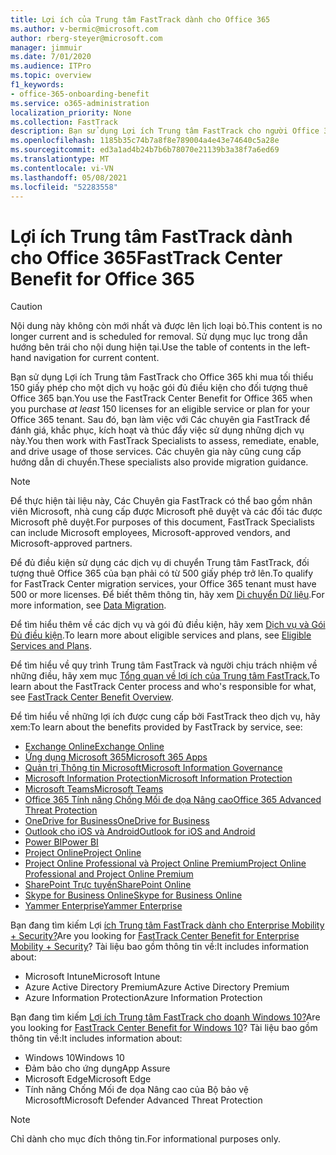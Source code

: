 ```yaml
---
title: Lợi ích của Trung tâm FastTrack dành cho Office 365
ms.author: v-bermic@microsoft.com
author: rberg-steyer@microsoft.com
manager: jimmuir
ms.date: 7/01/2020
ms.audience: ITPro
ms.topic: overview
f1_keywords:
- office-365-onboarding-benefit
ms.service: o365-administration
localization_priority: None
ms.collection: FastTrack
description: Bạn sử dụng Lợi ích Trung tâm FastTrack cho người Office 365 khi mua tối thiểu 150 giấy phép cho một dịch vụ hoặc gói đủ điều kiện cho đối tượng thuê Office 365 bạn. Sau đó, bạn làm việc với Các chuyên gia FastTrack để đánh giá, khắc phục, kích hoạt và thúc đẩy việc sử dụng những dịch vụ này. Các chuyên gia này cũng cung cấp hướng dẫn di chuyển.
ms.openlocfilehash: 1185b35c74b7a8f8e789004a4e43e74640c5a28e
ms.sourcegitcommit: ed3a1ad4b24b7b6b78070e21139b3a38f7a6ed69
ms.translationtype: MT
ms.contentlocale: vi-VN
ms.lasthandoff: 05/08/2021
ms.locfileid: "52283558"
---
```

# <a name="fasttrack-center-benefit-for-office-365"></a><span data-ttu-id="d5f26-105">Lợi ích Trung tâm FastTrack dành cho Office 365</span><span class="sxs-lookup"><span data-stu-id="d5f26-105">FastTrack Center Benefit for Office 365</span></span>

> [!CAUTION]
> <span data-ttu-id="d5f26-106">Nội dung này không còn mới nhất và được lên lịch loại bỏ.</span><span class="sxs-lookup"><span data-stu-id="d5f26-106">This content is no longer current and is scheduled for removal.</span></span> <span data-ttu-id="d5f26-107">Sử dụng mục lục trong dẫn hướng bên trái cho nội dung hiện tại.</span><span class="sxs-lookup"><span data-stu-id="d5f26-107">Use the table of contents in the left-hand navigation for current content.</span></span>

<span data-ttu-id="d5f26-108">Bạn sử dụng Lợi ích Trung tâm FastTrack cho Office 365 khi mua tối thiểu  150 giấy phép cho một dịch vụ hoặc gói đủ điều kiện cho đối tượng thuê Office 365 bạn.</span><span class="sxs-lookup"><span data-stu-id="d5f26-108">You use the FastTrack Center Benefit for Office 365 when you purchase  *at least*  150 licenses for an eligible service or plan for your Office 365 tenant.</span></span> <span data-ttu-id="d5f26-109">Sau đó, bạn làm việc với Các chuyên gia FastTrack để đánh giá, khắc phục, kích hoạt và thúc đẩy việc sử dụng những dịch vụ này.</span><span class="sxs-lookup"><span data-stu-id="d5f26-109">You then work with FastTrack Specialists to assess, remediate, enable, and drive usage of those services.</span></span> <span data-ttu-id="d5f26-110">Các chuyên gia này cũng cung cấp hướng dẫn di chuyển.</span><span class="sxs-lookup"><span data-stu-id="d5f26-110">These specialists also provide migration guidance.</span></span> 
  
> [!NOTE]
> <span data-ttu-id="d5f26-111">Để thực hiện tài liệu này, Các Chuyên gia FastTrack có thể bao gồm nhân viên Microsoft, nhà cung cấp được Microsoft phê duyệt và các đối tác được Microsoft phê duyệt.</span><span class="sxs-lookup"><span data-stu-id="d5f26-111">For purposes of this document, FastTrack Specialists can include Microsoft employees, Microsoft-approved vendors, and Microsoft-approved partners.</span></span> 
  
<span data-ttu-id="d5f26-112">Để đủ điều kiện sử dụng các dịch vụ di chuyển Trung tâm FastTrack, đối tượng thuê Office 365 của bạn phải có từ 500 giấy phép trở lên.</span><span class="sxs-lookup"><span data-stu-id="d5f26-112">To qualify for FastTrack Center migration services, your Office 365 tenant must have 500 or more licenses.</span></span> <span data-ttu-id="d5f26-113">Để biết thêm thông tin, hãy xem [Di chuyển Dữ liệu](O365-data-migration.md).</span><span class="sxs-lookup"><span data-stu-id="d5f26-113">For more information, see [Data Migration](O365-data-migration.md).</span></span>
  
<span data-ttu-id="d5f26-114">Để tìm hiểu thêm về các dịch vụ và gói đủ điều kiện, hãy xem [Dịch vụ và Gói Đủ điều kiện](M365-eligible-services-and-plans.md).</span><span class="sxs-lookup"><span data-stu-id="d5f26-114">To learn more about eligible services and plans, see [Eligible Services and Plans](M365-eligible-services-and-plans.md).</span></span>
  
<span data-ttu-id="d5f26-115">Để tìm hiểu về quy trình Trung tâm FastTrack và người chịu trách nhiệm về những điều, hãy xem mục [Tổng quan về lợi ích của Trung tâm FastTrack.](O365-fasttrack-benefit-overview.md)</span><span class="sxs-lookup"><span data-stu-id="d5f26-115">To learn about the FastTrack Center process and who's responsible for what, see [FastTrack Center Benefit Overview](O365-fasttrack-benefit-overview.md).</span></span>

<span data-ttu-id="d5f26-116">Để tìm hiểu về những lợi ích được cung cấp bởi FastTrack theo dịch vụ, hãy xem:</span><span class="sxs-lookup"><span data-stu-id="d5f26-116">To learn about the benefits provided by FastTrack by service, see:</span></span>

- [<span data-ttu-id="d5f26-117">Exchange Online</span><span class="sxs-lookup"><span data-stu-id="d5f26-117">Exchange Online</span></span>](O365-fasttrack-responsibilities.md#exchange-online)
- [<span data-ttu-id="d5f26-118">Ứng dụng Microsoft 365</span><span class="sxs-lookup"><span data-stu-id="d5f26-118">Microsoft 365 Apps</span></span>](O365-fasttrack-responsibilities.md#microsoft-365-apps)
- [<span data-ttu-id="d5f26-119">Quản trị Thông tin Microsoft</span><span class="sxs-lookup"><span data-stu-id="d5f26-119">Microsoft Information Governance</span></span>](O365-fasttrack-responsibilities.md#microsoft-information-governance)
- [<span data-ttu-id="d5f26-120">Microsoft Information Protection</span><span class="sxs-lookup"><span data-stu-id="d5f26-120">Microsoft Information Protection</span></span>](O365-fasttrack-responsibilities.md#microsoft-information-protection)
- [<span data-ttu-id="d5f26-121">Microsoft Teams</span><span class="sxs-lookup"><span data-stu-id="d5f26-121">Microsoft Teams</span></span>](O365-fasttrack-responsibilities.md#microsoft-teams)
- [<span data-ttu-id="d5f26-122">Office 365 Tính năng Chống Mối đe dọa Nâng cao</span><span class="sxs-lookup"><span data-stu-id="d5f26-122">Office 365 Advanced Threat Protection</span></span>](O365-fasttrack-responsibilities.md#office-365-advanced-threat-protection)
- [<span data-ttu-id="d5f26-123">OneDrive for Business</span><span class="sxs-lookup"><span data-stu-id="d5f26-123">OneDrive for Business</span></span>](O365-fasttrack-responsibilities.md#onedrive-for-business)
- [<span data-ttu-id="d5f26-124">Outlook cho iOS và Android</span><span class="sxs-lookup"><span data-stu-id="d5f26-124">Outlook for iOS and Android</span></span>](O365-fasttrack-responsibilities.md#outlook-for-ios-and-android)
- [<span data-ttu-id="d5f26-125">Power BI</span><span class="sxs-lookup"><span data-stu-id="d5f26-125">Power BI</span></span>](O365-fasttrack-responsibilities.md#power-bi)
- [<span data-ttu-id="d5f26-126">Project Online</span><span class="sxs-lookup"><span data-stu-id="d5f26-126">Project Online</span></span>](O365-fasttrack-responsibilities.md#project-online)
- [<span data-ttu-id="d5f26-127">Project Online Professional và Project Online Premium</span><span class="sxs-lookup"><span data-stu-id="d5f26-127">Project Online Professional and Project Online Premium</span></span>](O365-fasttrack-responsibilities.md#project-online-professional-and-project-online-premium)
- [<span data-ttu-id="d5f26-128">SharePoint Trực tuyến</span><span class="sxs-lookup"><span data-stu-id="d5f26-128">SharePoint Online</span></span>](O365-fasttrack-responsibilities.md#sharepoint-online)
- [<span data-ttu-id="d5f26-129">Skype for Business Online</span><span class="sxs-lookup"><span data-stu-id="d5f26-129">Skype for Business Online</span></span>](O365-fasttrack-responsibilities.md#skype-for-business-online)
- [<span data-ttu-id="d5f26-130">Yammer Enterprise</span><span class="sxs-lookup"><span data-stu-id="d5f26-130">Yammer Enterprise</span></span>](O365-fasttrack-responsibilities.md#yammer-enterprise)
  
<span data-ttu-id="d5f26-131">Bạn đang tìm kiếm Lợi [ích Trung tâm FastTrack dành cho Enterprise Mobility + Security?](EMS-fasttrack-benefit-for-EMS.md)</span><span class="sxs-lookup"><span data-stu-id="d5f26-131">Are you looking for [FastTrack Center Benefit for Enterprise Mobility + Security](EMS-fasttrack-benefit-for-EMS.md)?</span></span> <span data-ttu-id="d5f26-132">Tài liệu bao gồm thông tin về:</span><span class="sxs-lookup"><span data-stu-id="d5f26-132">It includes information about:</span></span>
  
- <span data-ttu-id="d5f26-133">Microsoft Intune</span><span class="sxs-lookup"><span data-stu-id="d5f26-133">Microsoft Intune</span></span>
- <span data-ttu-id="d5f26-134">Azure Active Directory Premium</span><span class="sxs-lookup"><span data-stu-id="d5f26-134">Azure Active Directory Premium</span></span> 
- <span data-ttu-id="d5f26-135">Azure Information Protection</span><span class="sxs-lookup"><span data-stu-id="d5f26-135">Azure Information Protection</span></span>

<span data-ttu-id="d5f26-136">Bạn đang tìm kiếm [Lợi ích Trung tâm FastTrack cho doanh Windows 10?](Win-10-fasttrack-benefit-for-Windows-10.md)</span><span class="sxs-lookup"><span data-stu-id="d5f26-136">Are you looking for [FastTrack Center Benefit for Windows 10](Win-10-fasttrack-benefit-for-Windows-10.md)?</span></span> <span data-ttu-id="d5f26-137">Tài liệu bao gồm thông tin về:</span><span class="sxs-lookup"><span data-stu-id="d5f26-137">It includes information about:</span></span>

- <span data-ttu-id="d5f26-138">Windows 10</span><span class="sxs-lookup"><span data-stu-id="d5f26-138">Windows 10</span></span>
- <span data-ttu-id="d5f26-139">Đảm bảo cho ứng dụng</span><span class="sxs-lookup"><span data-stu-id="d5f26-139">App Assure</span></span>
- <span data-ttu-id="d5f26-140">Microsoft Edge</span><span class="sxs-lookup"><span data-stu-id="d5f26-140">Microsoft Edge</span></span>
- <span data-ttu-id="d5f26-141">Tính năng Chống Mối đe dọa Nâng cao của Bộ bảo vệ Microsoft</span><span class="sxs-lookup"><span data-stu-id="d5f26-141">Microsoft Defender Advanced Threat Protection</span></span>
    
> [!NOTE]
> <span data-ttu-id="d5f26-142">Chỉ dành cho mục đích thông tin.</span><span class="sxs-lookup"><span data-stu-id="d5f26-142">For informational purposes only.</span></span> 

